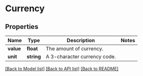 # Currency

## Properties
Name | Type | Description | Notes
------------ | ------------- | ------------- | -------------
**value** | **float** | The amount of currency. | 
**unit** | **string** | A 3-character currency code. | 

[[Back to Model list]](../../README.md#documentation-for-models) [[Back to API list]](../../README.md#documentation-for-api-endpoints) [[Back to README]](../../README.md)

